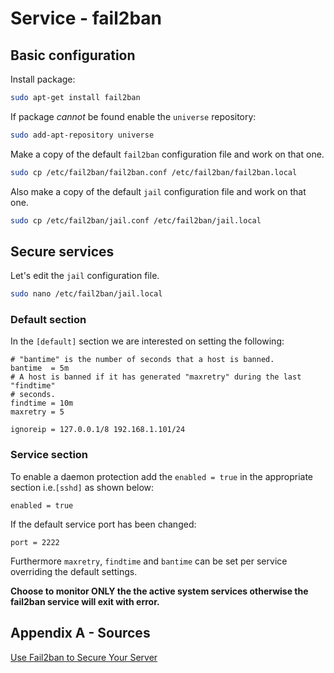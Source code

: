# Service - fail2ban

## Basic configuration
Install package:
```bash
sudo apt-get install fail2ban
```
If package _cannot_ be found enable the `universe` repository:
```bash
sudo add-apt-repository universe
```
Make a copy of the default `fail2ban` configuration file and work on that one.
```bash
sudo cp /etc/fail2ban/fail2ban.conf /etc/fail2ban/fail2ban.local
```
Also make a copy of the default `jail` configuration file and work on that one.
```bash
sudo cp /etc/fail2ban/jail.conf /etc/fail2ban/jail.local
```

## Secure services
Let's edit the `jail` configuration file.
```bash
sudo nano /etc/fail2ban/jail.local
```

### Default section
In the `[default]` section we are interested on setting the following:
```
# "bantime" is the number of seconds that a host is banned.
bantime  = 5m
# A host is banned if it has generated "maxretry" during the last "findtime"
# seconds.
findtime = 10m
maxretry = 5
```
```
ignoreip = 127.0.0.1/8 192.168.1.101/24
```

### Service section
To enable a daemon protection add the `enabled = true` in the appropriate section  i.e.`[sshd]` as shown below:
```
enabled = true
```
If the default service port has been changed:
```
port = 2222
```
Furthermore `maxretry`, `findtime` and `bantime` can be set per service overriding the default settings.

**Choose to monitor ONLY the the active system services otherwise the fail2ban service will exit with error.**

## Appendix A - Sources
[Use Fail2ban to Secure Your Server](https://www.linode.com/docs/security/using-fail2ban-for-security/)
